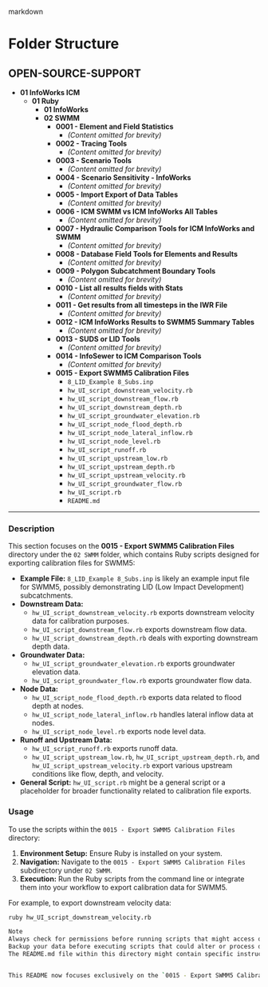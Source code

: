 
markdown
# Folder Structure

## OPEN-SOURCE-SUPPORT
- **01 InfoWorks ICM**
  - **01 Ruby**
    - **01 InfoWorks**
    - **02 SWMM**
      - **0001 - Element and Field Statistics**
        - *(Content omitted for brevity)*
      - **0002 - Tracing Tools**
        - *(Content omitted for brevity)*
      - **0003 - Scenario Tools**
        - *(Content omitted for brevity)*
      - **0004 - Scenario Sensitivity - InfoWorks**
        - *(Content omitted for brevity)*
      - **0005 - Import Export of Data Tables**
        - *(Content omitted for brevity)*
      - **0006 - ICM SWMM vs ICM InfoWorks All Tables**
        - *(Content omitted for brevity)*
      - **0007 - Hydraulic Comparison Tools for ICM InfoWorks and SWMM**
        - *(Content omitted for brevity)*
      - **0008 - Database Field Tools for Elements and Results**
        - *(Content omitted for brevity)*
      - **0009 - Polygon Subcatchment Boundary Tools**
        - *(Content omitted for brevity)*
      - **0010 - List all results fields with Stats**
        - *(Content omitted for brevity)*
      - **0011 - Get results from all timesteps in the IWR File**
        - *(Content omitted for brevity)*
      - **0012 - ICM InfoWorks Results to SWMM5 Summary Tables**
        - *(Content omitted for brevity)*
      - **0013 - SUDS or LID Tools**
        - *(Content omitted for brevity)*
      - **0014 - InfoSewer to ICM Comparison Tools**
        - *(Content omitted for brevity)*
      - **0015 - Export SWMM5 Calibration Files**
        - `8_LID_Example 8_Subs.inp`
        - `hw_UI_script_downstream_velocity.rb`
        - `hw_UI_script_downstream_flow.rb`
        - `hw_UI_script_downstream_depth.rb`
        - `hw_UI_script_groundwater_elevation.rb`
        - `hw_UI_script_node_flood_depth.rb`
        - `hw_UI_script_node_lateral_inflow.rb`
        - `hw_UI_script_node_level.rb`
        - `hw_UI_script_runoff.rb`
        - `hw_UI_script_upstream_low.rb`
        - `hw_UI_script_upstream_depth.rb`
        - `hw_UI_script_upstream_velocity.rb`
        - `hw_UI_script_groundwater_flow.rb`
        - `hw_UI_script.rb`
        - `README.md`

---

### Description

This section focuses on the **0015 - Export SWMM5 Calibration Files** directory under the `02 SWMM` folder, which contains Ruby scripts designed for exporting calibration files for SWMM5:

- **Example File:** `8_LID_Example 8_Subs.inp` is likely an example input file for SWMM5, possibly demonstrating LID (Low Impact Development) subcatchments.
- **Downstream Data:** 
  - `hw_UI_script_downstream_velocity.rb` exports downstream velocity data for calibration purposes.
  - `hw_UI_script_downstream_flow.rb` exports downstream flow data.
  - `hw_UI_script_downstream_depth.rb` deals with exporting downstream depth data.
- **Groundwater Data:** 
  - `hw_UI_script_groundwater_elevation.rb` exports groundwater elevation data.
  - `hw_UI_script_groundwater_flow.rb` exports groundwater flow data.
- **Node Data:** 
  - `hw_UI_script_node_flood_depth.rb` exports data related to flood depth at nodes.
  - `hw_UI_script_node_lateral_inflow.rb` handles lateral inflow data at nodes.
  - `hw_UI_script_node_level.rb` exports node level data.
- **Runoff and Upstream Data:** 
  - `hw_UI_script_runoff.rb` exports runoff data.
  - `hw_UI_script_upstream_low.rb`, `hw_UI_script_upstream_depth.rb`, and `hw_UI_script_upstream_velocity.rb` export various upstream conditions like flow, depth, and velocity.
- **General Script:** `hw_UI_script.rb` might be a general script or a placeholder for broader functionality related to calibration file exports.

### Usage

To use the scripts within the `0015 - Export SWMM5 Calibration Files` directory:

1. **Environment Setup:** Ensure Ruby is installed on your system.
2. **Navigation:** Navigate to the `0015 - Export SWMM5 Calibration Files` subdirectory under `02 SWMM`.
3. **Execution:** Run the Ruby scripts from the command line or integrate them into your workflow to export calibration data for SWMM5.

For example, to export downstream velocity data:
```sh
ruby hw_UI_script_downstream_velocity.rb

Note
Always check for permissions before running scripts that might access or modify calibration files.
Backup your data before executing scripts that could alter or process datasets extensively.
The README.md file within this directory might contain specific instructions, notes, or prerequisites for running these export scripts.


This README now focuses exclusively on the `0015 - Export SWMM5 Calibration Files` folder, detailing its contents and usage.  